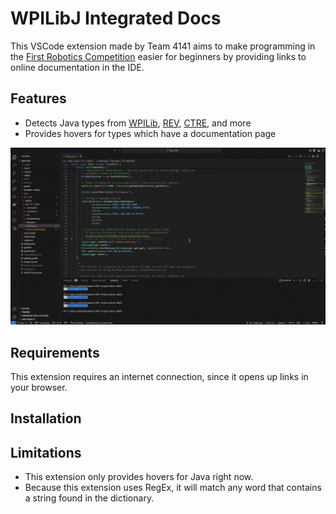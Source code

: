 # WPILibJ Integrated Docs

This VSCode extension made by Team 4141 aims to make programming in the [First Robotics Competition](https://www.firstinspires.org/robotics/frc) easier for beginners by providing links to online documentation in the IDE.

## Features
- Detects Java types from [WPILib](https://docs.wpilib.org/en/stable/index.html), [REV](https://docs.revrobotics.com/revlib), [CTRE](https://v6.docs.ctr-electronics.com/en/stable/docs/tuner/), and more
- Provides hovers for types which have a documentation page

![Hover feature](images/Hover-Example.gif)

## Requirements
This extension requires an internet connection, since it opens up links in your browser.

## Installation

## Limitations
- This extension only provides hovers for Java right now.
- Because this extension uses RegEx, it will match any word that contains a string found in the dictionary.